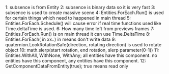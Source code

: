 1: subsence is from Entity
2: subsence is binary data so it is very fast
3: subsence is used to create massive scene
4: Entities.ForEach.Run() is used for certain things which need to happened in main thread
5: Entities.ForEach.Schedule() will cause error if real time functions used like Time.deltaTime is used.
6: How many time left from previews frames
7: Entities.ForEach.Run() is on main thread it can use Time.DeltaTime
8: Entities.ForEach( in xx..) in means don't write data
9: quaternion.LookRotationSafe(direction, rotating direction)  is used to rotate object
10: math.slerp(start rotation, end rotation, slerp parameter(0-1))
11: Entities.WithAll, WithNone, WithAny; all entities have this component. no entities have this component, any entities have this component.
12: GetComponentDataFromEntity<Translation>(true); true means read only
